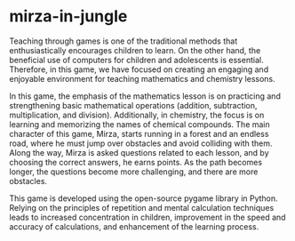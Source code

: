 # mirza-in-jungle
Teaching through games is one of the traditional methods that enthusiastically encourages children to learn. On the other hand, the beneficial use of computers for children and adolescents is essential. Therefore, in this game, we have focused on creating an engaging and enjoyable environment for teaching mathematics and chemistry lessons.

In this game, the emphasis of the mathematics lesson is on practicing and strengthening basic mathematical operations (addition, subtraction, multiplication, and division). Additionally, in chemistry, the focus is on learning and memorizing the names of chemical compounds. The main character of this game, Mirza, starts running in a forest and an endless road, where he must jump over obstacles and avoid colliding with them. Along the way, Mirza is asked questions related to each lesson, and by choosing the correct answers, he earns points. As the path becomes longer, the questions become more challenging, and there are more obstacles.

This game is developed using the open-source pygame library in Python. Relying on the principles of repetition and mental calculation techniques leads to increased concentration in children, improvement in the speed and accuracy of calculations, and enhancement of the learning process.
